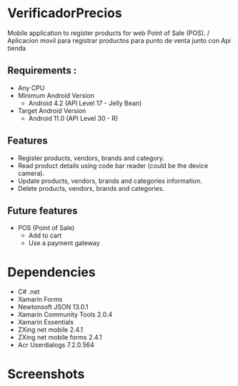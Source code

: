 # VerificadorPrecios
Mobile application to register products for web Point of Sale (POS). / Aplicacion movil para registrar productos para punto de venta junto con Api tienda


## Requirements :

- Any CPU
- Minimum Android Version 
  - Android 4.2 (API Level 17 - Jelly Bean)
- Target Android Version
  - Android 11.0 (API Level 30 - R)
  
  
## Features

- Register products, vendors, brands and category.
- Read product details using code bar reader (could be the device camera).
- Update products, vendors, brands and categories information.
- Delete products, vendors, brands and categories.

## Future features
- POS (Point of Sale)
  - Add to cart
  - Use a payment gateway
  
# Dependencies

- C# .net
- Xamarin Forms 
- Newtonsoft JSON 13.0.1
- Xamarin Community Tools 2.0.4
- Xamarin Essentials 
- ZXing net mobile 2.4.1
- ZXing net mobile forms 2.4.1
- Acr Userdialogs 7.2.0.564
  
# Screenshots


